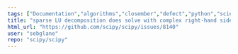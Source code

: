 ```yaml
---
tags: ["Documentation","algorithms","closember","defect","python","scientific-computing","scipy","scipy.sparse.linalg"]
title: "sparse LU decomposition does solve with complex right-hand side"
html_url: "https://github.com/scipy/scipy/issues/8140"
user: "sebglane"
repo: "scipy/scipy"
---
```



